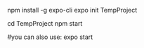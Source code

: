npm install -g expo-cli
expo init TempProject

cd TempProject
npm start 

#you can also use: expo start 
